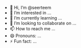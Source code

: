 - 👋 Hi, I’m @seerteem
- 👀 I’m interested in ...
- 🌱 I’m currently learning ...
- 💞️ I’m looking to collaborate on ...
- 📫 How to reach me ...
- 😄 Pronouns: ...
- ⚡ Fun fact: ...

<!---
seerteem/seerteem is a ✨ special ✨ repository because its `README.md` (this file) appears on your GitHub profile.
You can click the Preview link to take a look at your changes.
--->
